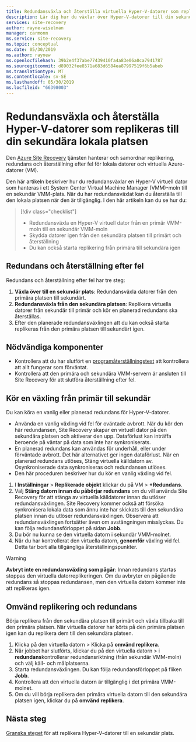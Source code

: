 ```yaml
---
title: Redundansväxla och återställa virtuella Hyper-V-datorer som replikeras till ett sekundärt Datacenter för haveriberedskap med Azure Site Recovery | Microsoft Docs
description: Lär dig hur du växlar över Hyper-V-datorer till din sekundära lokala platsen och växla tillbaka till primär plats under haveriberedskap med Azure Site Recovery.
services: site-recovery
author: rayne-wiselman
manager: carmonm
ms.service: site-recovery
ms.topic: conceptual
ms.date: 05/30/2019
ms.author: raynew
ms.openlocfilehash: 39b2e4f37abe77439410fa4a83e06a0ca7941787
ms.sourcegitcommit: d89032fee8571a683d6584ea87997519f6b5abeb
ms.translationtype: MT
ms.contentlocale: sv-SE
ms.lasthandoff: 05/30/2019
ms.locfileid: "66398003"
---
```

# <a name="fail-over-and-fail-back-hyper-v-vms-replicated-to-your-secondary-on-premises-site"></a>Redundansväxla och återställa Hyper-V-datorer som replikeras till din sekundära lokala platsen

Den [Azure Site Recovery](site-recovery-overview.md) tjänsten hanterar och samordnar replikering, redundans och återställning efter fel för lokala datorer och virtuella Azure-datorer (VM).

Den här artikeln beskriver hur du redundansväxlar en Hyper-V virtuell dator som hanteras i ett System Center Virtual Machine Manager (VMM)-moln till en sekundär VMM-plats. När du har redundansväxlat kan du återställa till den lokala platsen när den är tillgänglig. I den här artikeln kan du se hur du:

> [!div class="checklist"]
> * Redundansväxla en Hyper-V virtuell dator från en primär VMM-moln till en sekundär VMM-moln
> * Skydda datorer igen från den sekundära platsen till primärt och återställning
> * Du kan också starta replikering från primära till sekundära igen

## <a name="failover-and-failback"></a>Redundans och återställning efter fel

Redundans och återställning efter fel har tre steg:

1. **Växla över till en sekundär plats**: Redundansväxla datorer från den primära platsen till sekundärt.
2. **Redundansväxla från den sekundära platsen**: Replikera virtuella datorer från sekundär till primär och kör en planerad redundans ska återställas.
3. Efter den planerade redundansväxlingen att du kan också starta replikeras från den primära platsen till sekundärt igen.


## <a name="prerequisites"></a>Nödvändiga komponenter

- Kontrollera att du har slutfört en [programåterställningstest](hyper-v-vmm-test-failover.md) att kontrollera att allt fungerar som förväntat.
- Kontrollera att den primära och sekundära VMM-servern är ansluten till Site Recovery för att slutföra återställning efter fel.



## <a name="run-a-failover-from-primary-to-secondary"></a>Kör en växling från primär till sekundär

Du kan köra en vanlig eller planerad redundans för Hyper-V-datorer.

- Använda en vanlig växling vid fel för oväntade avbrott. När du kör den här redundansen, Site Recovery skapar en virtuell dator på den sekundära platsen och aktiverar den upp. Dataförlust kan inträffa beroende på väntar på data som inte har synkroniserats.
- En planerad redundans kan användas för underhåll, eller under förväntade avbrott. Det här alternativet ger ingen dataförlust. När en planerad redundans utlöses, Stäng virtuella källdatorn av. Osynkroniserade data synkroniseras och redundansen utlöses. 
- 
  Den här proceduren beskriver hur du kör en vanlig växling vid fel.


1. I **Inställningar** > **Replikerade objekt** klickar du på VM > **+Redundans**.
1. Välj **Stäng datorn innan du påbörjar redundans** om du vill använda Site Recovery för att stänga av virtuella källdatorer innan du utlöser redundansväxlingen. Site Recovery kommer också att försöka synkronisera lokala data som ännu inte har skickats till den sekundära platsen innan du utlöser redundansväxlingen. Observera att redundansväxlingen fortsätter även om avstängningen misslyckas. Du kan följa redundansförloppet på sidan **Jobb**.
2. Du bör nu kunna se den virtuella datorn i sekundär VMM-molnet.
3. När du har kontrollerat den virtuella datorn, **genomför** växling vid fel. Detta tar bort alla tillgängliga återställningspunkter.

> [!WARNING]
> **Avbryt inte en redundansväxling som pågår**: Innan redundans startas stoppas den virtuella datorreplikeringen. Om du avbryter en pågående redundans så stoppas redundansen, men den virtuella datorn kommer inte att replikeras igen.  


## <a name="reverse-replicate-and-failover"></a>Omvänd replikering och redundans

Börja replikera från den sekundära platsen till primärt och växla tillbaka till den primära platsen. När virtuella datorer har körts på den primära platsen igen kan du replikera dem till den sekundära platsen.  

 
1. Klicka på den virtuella datorn > Klicka på **omvänd replikera**.
2. När jobbet har slutförts, klickar du på den virtuella datorn > i **redundans**kontrollerar redundansriktning (från sekundär VMM-moln) och välj käll- och målplatserna. 
4. Starta redundansväxlingen. Du kan följa redundansförloppet på fliken **Jobb**.
5. Kontrollera att den virtuella datorn är tillgänglig i det primära VMM-molnet.
6. Om du vill börja replikera den primära virtuella datorn till den sekundära platsen igen, klickar du på **omvänd replikera**.

## <a name="next-steps"></a>Nästa steg
[Granska steget](hyper-v-vmm-disaster-recovery.md) för att replikera Hyper-V-datorer till en sekundär plats.
